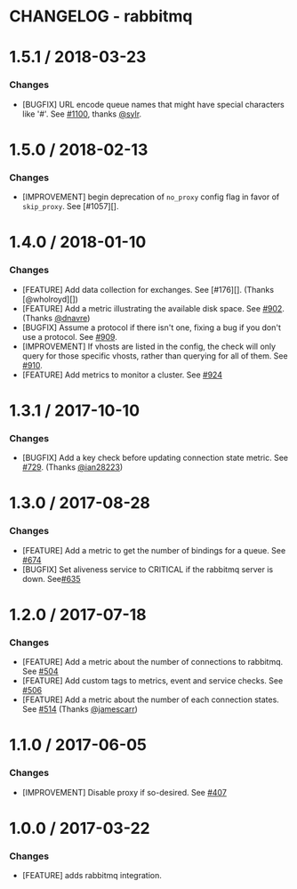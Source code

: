 # CHANGELOG - rabbitmq

1.5.1 / 2018-03-23
==================

### Changes

* [BUGFIX] URL encode queue names that might have special characters like '#'. See [#1100][], thanks [@sylr][].

1.5.0 / 2018-02-13
==================

### Changes

* [IMPROVEMENT] begin deprecation of `no_proxy` config flag in favor of `skip_proxy`. See [#1057][].

1.4.0 / 2018-01-10
==================

### Changes

* [FEATURE] Add data collection for exchanges. See [#176][]. (Thanks [@wholroyd][])
* [FEATURE] Add a metric illustrating the available disk space. See [#902][]. (Thanks [@dnavre][])
* [BUGFIX] Assume a protocol if there isn't one, fixing a bug if you don't use a protocol. See [#909][].
* [IMPROVEMENT] If vhosts are listed in the config, the check will only query for those specific vhosts, rather than querying for all of them. See [#910][].
* [FEATURE] Add metrics to monitor a cluster. See [#924][]

1.3.1 / 2017-10-10
==================

### Changes

* [BUGFIX] Add a key check before updating connection state metric. See [#729][]. (Thanks [@ian28223][])

1.3.0 / 2017-08-28
==================

### Changes

* [FEATURE] Add a metric to get the number of bindings for a queue. See [#674][]
* [BUGFIX] Set aliveness service to CRITICAL if the rabbitmq server is down. See[#635][]

1.2.0 / 2017-07-18
==================

### Changes

* [FEATURE] Add a metric about the number of connections to rabbitmq. See [#504][]
* [FEATURE] Add custom tags to metrics, event and service checks. See [#506][]
* [FEATURE] Add a metric about the number of each connection states. See [#514][] (Thanks [@jamescarr][])

1.1.0 / 2017-06-05
==================

### Changes

* [IMPROVEMENT] Disable proxy if so-desired. See [#407][]

1.0.0 / 2017-03-22
==================

### Changes

* [FEATURE] adds rabbitmq integration.


[#407]: https://github.com/DataDog/integrations-core/issues/407
[#504]: https://github.com/DataDog/integrations-core/issues/504
[#506]: https://github.com/DataDog/integrations-core/issues/506
[#514]: https://github.com/DataDog/integrations-core/issues/514
[#635]: https://github.com/DataDog/integrations-core/issues/635
[#674]: https://github.com/DataDog/integrations-core/issues/674
[#729]: https://github.com/DataDog/integrations-core/issues/729
[#902]: https://github.com/DataDog/integrations-core/issues/902
[#909]: https://github.com/DataDog/integrations-core/issues/909
[#924]: https://github.com/DataDog/integrations-core/issues/924
[#909]: https://github.com/DataDog/integrations-core/issues/909
[#910]: https://github.com/DataDog/integrations-core/issues/910
[#1100]: https://github.com/DataDog/integrations-core/issues/1100
[@dnavre]: https://github.com/dnavre
[@ian28223]: https://github.com/ian28223
[@jamescarr]: https://github.com/jamescarr
[@sylr]: https://github.com/sylr

